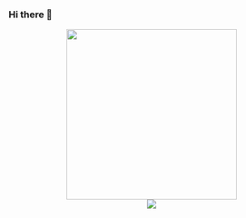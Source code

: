 ### Hi there 👋

<div id="header" align = "center">
    <img src="https://www.google.com/url?sa=i&url=https%3A%2F%2Fco.pinterest.com%2Fpin%2F639229740834395457%2F&psig=AOvVaw0J2DDSDqlvf7LgnY-kAxyz&ust=1664722343924000&source=images&cd=vfe&ved=0CAwQjRxqFwoTCPDBgpOkv_oCFQAAAAAdAAAAABBK" width="300"/>
</div>
<div id="header" align = "center">
    <img src="https://img.shields.io/twitch/status/genos3222?color=green&logo=twitch&style=for-the-badge" />
</div>

